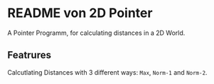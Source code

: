 # README von 2D Pointer

A Pointer Programm, for calculating distances in a 2D World.

## Featrures 

Calcutlating Distances with 3 different ways:
``Max``, ``Norm-1`` and ``Norm-2``.
